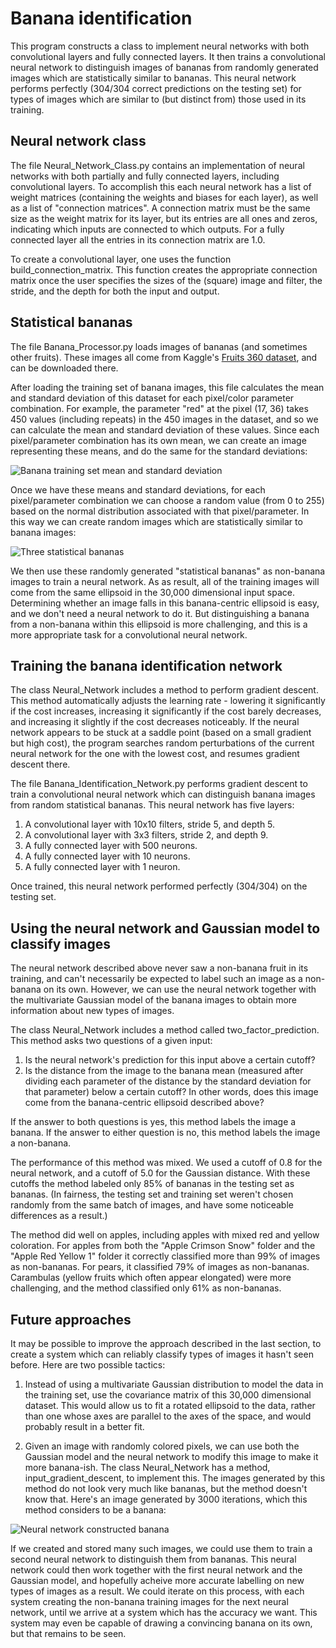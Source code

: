 # Banana identification
This program constructs a class to implement neural networks with both convolutional layers and fully connected layers. It then trains a convolutional neural network to distinguish images of bananas from randomly generated images which are statistically similar to bananas. This neural network performs perfectly (304/304 correct predictions on the testing set) for types of images which are similar to (but distinct from) those used in its training. 

## Neural network class
The file Neural_Network_Class.py contains an implementation of neural networks with both partially and fully connected layers, including convolutional layers. To accomplish this each neural network has a list of weight matrices (containing the weights and biases for each layer), as well as a list of "connection matrices".  A connection matrix must be the same size as the weight matrix for its layer, but its entries are all ones and zeros, indicating which inputs are connected to which outputs. For a fully connected layer all the entries in its connection matrix are 1.0. 

To create a convolutional layer, one uses the function build_connection_matrix. This function creates the appropriate connection matrix once the user specifies the sizes of the (square) image and filter, the stride, and the depth for both the input and output. 

## Statistical bananas
The file Banana_Processor.py loads images of bananas (and sometimes other fruits). These images all come from Kaggle's [Fruits 360 dataset](https://www.kaggle.com/moltean/fruits), and can be downloaded there. 

After loading the training set of banana images, this file calculates the mean and standard deviation of this dataset for each pixel/color parameter combination. For example, the parameter "red" at the pixel (17, 36) takes 450 values (including repeats) in the 450 images in the dataset, and so we can calculate the mean and standard deviation of these values. Since each pixel/parameter combination has its own mean, we can create an image representing these means, and do the same for the standard deviations: 

![Banana training set mean and standard deviation](https://i.imgur.com/dTOd1iH.png)

Once we have these means and standard deviations, for each pixel/parameter combination we can choose a random value (from 0 to 255) based on the normal distribution associated with that pixel/parameter. In this way we can create random images which are statistically similar to banana images: 

![Three statistical bananas](https://i.imgur.com/eSt6qqd.png)

We then use these randomly generated "statistical bananas" as non-banana images to train a neural network. As as result, all of the training images will come from the same ellipsoid in the 30,000 dimensional input space. Determining whether an image falls in this banana-centric ellipsoid is easy, and we don't need a neural network to do it. But distinguishing a banana from a non-banana within this ellipsoid is more challenging, and this is a more appropriate task for a convolutional neural network. 

## Training the banana identification network
The class Neural_Network includes a method to perform gradient descent. This method automatically adjusts the learning rate - lowering it significantly if the cost increases, increasing it significantly if the cost barely decreases, and increasing it slightly if the cost decreases noticeably. If the neural network appears to be stuck at a saddle point (based on a small gradient but high cost), the program searches random perturbations of the current neural network for the one with the lowest cost, and resumes gradient descent there. 

The file Banana_Identification_Network.py performs gradient descent to train a convolutional neural network which can distinguish banana images from random statistical bananas. This neural network has five layers: 

1. A convolutional layer with 10x10 filters, stride 5, and depth 5. 
2. A convolutional layer with 3x3 filters, stride 2, and depth 9. 
3. A fully connected layer with 500 neurons. 
4. A fully connected layer with 10 neurons. 
5. A fully connected layer with 1 neuron. 

Once trained, this neural network performed perfectly (304/304) on the testing set. 

## Using the neural network and Gaussian model to classify images
The neural network described above never saw a non-banana fruit in its training, and can't necessarily be expected to label such an image as a non-banana on its own. However, we can use the neural network together with the multivariate Gaussian model of the banana images to obtain more information about new types of images. 

The class Neural_Network includes a method called two_factor_prediction. This method asks two questions of a given input: 

1. Is the neural network's prediction for this input above a certain cutoff? 
2. Is the distance from the image to the banana mean (measured after dividing each parameter of the distance by the standard deviation for that parameter) below a certain cutoff? In other words, does this image come from the banana-centric ellipsoid described above? 

If the answer to both questions is yes, this method labels the image a banana. If the answer to either question is no, this method labels the image a non-banana. 

The performance of this method was mixed. We used a cutoff of 0.8 for the neural network, and a cutoff of 5.0 for the Gaussian distance. With these cutoffs the method labeled only 85% of bananas in the testing set as bananas. (In fairness, the testing set and training set weren't chosen randomly from the same batch of images, and have some noticeable differences as a result.) 

The method did well on apples, including apples with mixed red and yellow coloration. For apples from both the "Apple Crimson Snow" folder and the "Apple Red Yellow 1" folder it correctly classified more than 99% of images as non-bananas. For pears, it classified 79% of images as non-bananas. Carambulas (yellow fruits which often appear elongated) were more challenging, and the method classified only 61% as non-bananas. 

## Future approaches
It may be possible to improve the approach described in the last section, to create a system which can reliably classify types of images it hasn't seen before. Here are two possible tactics: 

1. Instead of using a multivariate Gaussian distribution to model the data in the training set, use the covariance matrix of this 30,000 dimensional dataset. This would allow us to fit a rotated ellipsoid to the data, rather than one whose axes are parallel to the axes of the space, and would probably result in a better fit. 

2. Given an image with randomly colored pixels, we can use both the Gaussian model and the neural network to modify this image to make it more banana-ish. The class Neural_Network has a method, input_gradient_descent, to implement this. The images generated by this method do not look very much like bananas, but the method doesn't know that. Here's an image generated by 3000 iterations, which this method considers to be a banana: 

![Neural network constructed banana](https://i.imgur.com/sqmqMNJ.png)

If we created and stored many such images, we could use them to train a second neural network to distinguish them from bananas. This neural network could then work together with the first neural network and the Gaussian model, and hopefully acheive more accurate labelling on new types of images as a result. We could iterate on this process, with each system creating the non-banana training images for the next neural network, until we arrive at a system which has the accuracy we want. This system may even be capable of drawing a convincing banana on its own, but that remains to be seen. 
